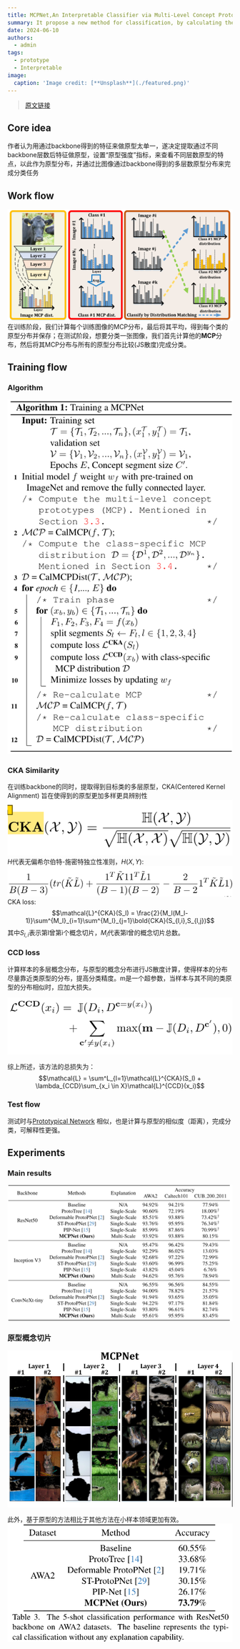 ```yaml
---
title: MCPNet,An Interpretable Classifier via Multi-Level Concept Prototypes
summary: It propose a new method for classification, by calculating the similarity of multi-level distribution between instance and prototype.
date: 2024-06-10
authors:
  - admin
tags:
  - prototype
  - Interpretable
image:
  caption: 'Image credit: [**Unsplash**](./featured.png)'
---
```

> [原文链接](http://arxiv.org/abs/2404.08968)

## Core idea

作者认为用通过backbone得到的特征来做原型太单一，遂决定提取通过不同backbone层数后特征做原型，设置“原型强度”指标，来查看不同层数原型的特点，以此作为原型分布，并通过比图像通过backbone得到的多层数原型分布来完成分类任务

## Work flow
![work flow](image.png)
在训练阶段，我们计算每个训练图像的MCP分布，最后将其平均，得到每个类的原型分布并保存；在测试阶段，想要分类一张图像，我们首先计算他的**MCP**分布，然后将其MCP分布与所有的原型分布比较(JS散度)完成分类。

## Training flow 

### Algorithm
![Algo](image-7.png)

### CKA Similarity
在训练backbone的同时，提取得到目标类的多层原型，CKA(Centered Kernel Alignment) 旨在使得到的原型更加多样更具辨别性   
![CKA](image-1.png)     
$H$代表无偏希尔伯特-施密特独立性准则，$H(X,Y):$    
![Alt text](image-2.png)     
CKA loss:   
$$\mathcal{L}^{CKA}(S_l) = \frac{2}{M_l(M_l-1)}\sum^{M_l}_{i=1}\sum^{M_l}_{j=1}\bold{CKA}(S_{l,i},S_{l,j})$$
其中$S_{l,i}$表示第l曾第i个概念切片，$M_l$代表第l曾的概念切片总数。    

### CCD loss
计算样本的多层概念分布，与原型的概念分布进行JS散度计算，使得样本的分布尽量靠近类原型的分布，提高分类精度。m是一个超参数，当样本与其不同的类原型的分布相似时，应加大损失。     

![CCD loss](image-3.png)

综上所述，该方法的总损失为：     
$$\mathcal{L} = \sum^L_{l=1}\mathcal{L}^{CKA}(S_l) + \lambda_{CCD}\sum_{x_i \in X}\mathcal{L}^{CCD}(x_i)$$

### Test flow
测试时与[Prototypical Network](../Prototypical%20Network/index.md) 相似，也是计算与原型的相似度（距离），完成分类，可解释性更强。

## Experiments

### Main results
![exp](image-4.png)

### 原型概念切片
![Alt text](image-5.png)

此外，基于原型的方法相比于其他方法在小样本领域更加有效。     
![Alt text](image-6.png)
